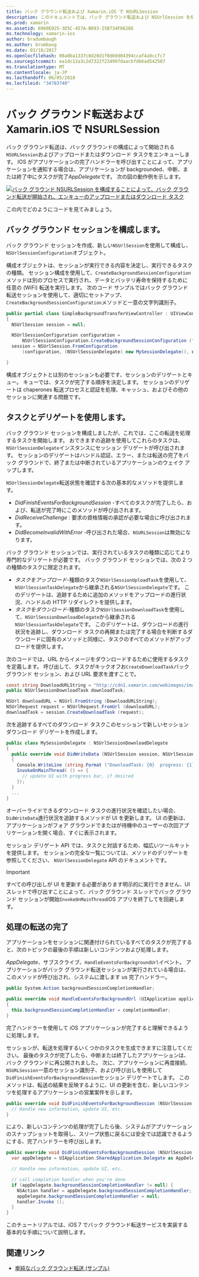 ```yaml
---
title: バック グラウンド転送および Xamarin.iOS で NSURLSession
description: このドキュメントでは、バック グラウンド転送および NSUrlSession を使用して、大きなイメージのダウンロードを開始し、バック グラウンドでアプリを配置すると、そのダウンロードを続行する方法を示すチュートリアルを提供します。
ms.prod: xamarin
ms.assetid: 6960E025-3D5C-457A-B893-25B734F8626D
ms.technology: xamarin-ios
author: bradumbaugh
ms.author: brumbaug
ms.date: 03/18/2017
ms.openlocfilehash: 08a0ba1337c0d28d1f0d60d04394ccaf4a9ccfc7
ms.sourcegitcommit: ea1dc12a3c2d7322f234997daacbfdb6ad542507
ms.translationtype: MT
ms.contentlocale: ja-JP
ms.lasthandoff: 06/05/2018
ms.locfileid: "34783740"
---
```

# <a name="background-transfer-and-nsurlsession-in-xamarinios"></a>バック グラウンド転送および Xamarin.iOS で NSURLSession

バック グラウンド転送は、バック グラウンドの構成によって開始される`NSURLSession`およびアップロードまたはダウンロード タスクをエンキューします。 IOS がアプリケーションの完了ハンドラーを呼び出すことによって、アプリケーションを通知する場合は、アプリケーションが backgrounded、中断、または終了中にタスクが完了*AppDelegate*です。 次の図の動作例を示します。

 [![](background-transfer-walkthrough-images/transfer.png "バック グラウンド NSURLSession を構成することによって、バック グラウンド転送が開始され、エンキューのアップロードまたはダウンロード タスク")](background-transfer-walkthrough-images/transfer.png#lightbox)

この内でどのようにコードを見てみましょう。

## <a name="configuring-a-background-session"></a>バック グラウンド セッションを構成します。

バック グラウンド セッションを作成、新しい`NSUrlSession`を使用して構成し、`NSUrlSessionConfiguration`オブジェクト。

構成オブジェクトは、セッションが実行できる内容を決定し、実行できるタスクの種類。
セッション構成を使用して、`CreateBackgroundSessionConfiguration`メソッドは別のプロセスで実行され、データとバッテリ寿命を保持するために任意の (WiFi) 転送を実行します。
次のコード サンプルではバック グラウンド転送セッションを使用して、適切にセットアップ、`CreateBackgroundSessionConfiguration`メソッドと一意の文字列識別子。

```csharp
public partial class SimpleBackgroundTransferViewController : UIViewController
{
  NSUrlSession session = null;

  NSUrlSessionConfiguration configuration =
      NSUrlSessionConfiguration.CreateBackgroundSessionConfiguration ("com.SimpleBackgroundTransfer.BackgroundSession");
  session = NSUrlSession.FromConfiguration
      (configuration, (NSUrlSessionDelegate) new MySessionDelegate(), new NSOperationQueue());

}
```

構成オブジェクトとは別のセッションも必要です、セッションのデリゲートとキュー。
キューでは、タスクが完了する順序を決定します。 セッションのデリゲートは chaperones 転送プロセスと認証を処理、キャッシュ、およびその他のセッションに関連する問題です。

## <a name="working-with-tasks-and-delegates"></a>タスクとデリゲートを使用します。

バック グラウンド セッションを構成しましたが、これでは、ここの転送を処理するタスクを開始します。 おできますの追跡を使用してこれらのタスクは、`NSUrlSessionDelegate`インスタンスにセッション デリゲートが呼び出されます。 セッションのデリゲートはハンドル認証、エラー、または転送の完了をバック グラウンドで、終了または中断されているアプリケーションのウェイク アップします。

`NSUrlSessionDelegate`転送状態を確認する次の基本的なメソッドを提供します。

-  *DidFinishEventsForBackgroundSession* -すべてのタスクが完了したら、および、転送が完了時にこのメソッドが呼び出されます。
-  *DidReceiveChallenge* : 要求の資格情報の承認が必要な場合に呼び出されます。
-  *DidBecomeInvalidWithError* -呼び出された場合、`NSURLSession`は無効になります。


バック グラウンド セッションでは、実行されているタスクの種類に応じてより専門的なデリゲートが必要です。 バック グラウンド セッションでは、次の 2 つの種類のタスクに限定されます。

-  *タスクをアップロード*-種類のタスク`NSUrlSessionUploadTask`を使用して、`NSUrlSessionTaskDelegate`から継承される`NSUrlSessionDelegate`です。 このデリゲートは、追跡するために追加のメソッドをアップロードの進行状況、ハンドルの HTTP リダイレクトを提供します。
-  *タスクをダウンロード*-種類のタスク`NSUrlSessionDownloadTask`を使用して、`NSUrlSessionDownloadDelegate`から継承される`NSUrlSessionTaskDelegate`です。 このデリゲートは、ダウンロードの進行状況を追跡し、ダウンロード タスクの再開または完了する場合を判断するダウンロードに固有のメソッドと同様に、タスクのすべてのメソッドがアップロードを提供します。


次のコードでは、URL からイメージをダウンロードするために使用するタスクを定義します。 呼び出して、タスクがキックオフお`CreateDownloadTask`バック グラウンド セッション、および URL 要求を渡すことで。

```csharp
const string DownloadURLString = "http://cdn1.xamarin.com/webimages/images/xamarin.png";
public NSUrlSessionDownloadTask downloadTask;

NSUrl downloadURL = NSUrl.FromString (DownloadURLString);
NSUrlRequest request = NSUrlRequest.FromUrl (downloadURL);
downloadTask = session.CreateDownloadTask (request);
```

次を追跡するすべてのダウンロード タスクこのセッションで新しいセッション ダウンロード デリゲートを作成します。

```csharp
public class MySessionDelegate : NSUrlSessionDownloadDelegate
{
  public override void DidWriteData (NSUrlSession session, NSUrlSessionDownloadTask downloadTask, long bytesWritten, long totalBytesWritten, long totalBytesExpectedToWrite)
  {
    Console.WriteLine (string.Format ("DownloadTask: {0}  progress: {1}", downloadTask, progress));
    InvokeOnMainThread( () => {
      // update UI with progress bar, if desired
    });
  }
  ...
}
```

オーバーライドできるダウンロード タスクの進行状況を確認したい場合、`DidWriteData`進行状況を追跡するメソッドが UI を更新します。 UI の更新は、アプリケーションがフォア グラウンドでまたはが待機中のユーザーの次回アプリケーションを開く場合、すぐに表示されます。

セッション デリゲート API では、タスクと対話するため、幅広いツールキットを提供します。 セッションの完全な一覧については、メソッドのデリゲートを参照してください、 `NSUrlSessionDelegate` API のドキュメントです。

> [!IMPORTANT]
> すべての呼び出しが UI を更新する必要があります明示的に実行できません、UI スレッドで呼び出すことによって、バック グラウンド スレッドでバック グラウンド セッションが開始`InvokeOnMainThread`iOS アプリを終了してを回避します。 


## <a name="handling-transfer-completion"></a>処理の転送の完了

アプリケーションをセッションに関連付けられているすべてのタスクが完了すると、次のトピックの最後の手順は新しいコンテンツおよび処理します。

*AppDelegate*、サブスクライブ、`HandleEventsForBackgroundUrl`イベント。 アプリケーションがバック グラウンド転送セッションが実行されている場合は、このメソッドが呼び出され、システムに渡します us 完了ハンドラー。

```csharp
public System.Action backgroundSessionCompletionHandler;

public override void HandleEventsForBackgroundUrl (UIApplication application, string sessionIdentifier, System.Action completionHandler)
{
  this.backgroundSessionCompletionHandler = completionHandler;
}
```

完了ハンドラーを使用して iOS アプリケーションが完了すると理解できるように処理します。

セッションが、転送を処理するいくつかのタスクを生成できますに注意してください。 最後のタスクが完了したら、中断または終了したアプリケーションは、バック グラウンドに再公開されました。 次に、アプリケーションに再度接続、`NSURLSession`一意のセッション識別子、および呼び出しを使用して`DidFinishEventsForBackgroundSession`セッション デリゲートでします。 このメソッドは、転送の結果を反映するように、UI の更新を含む、新しいコンテンツを処理するアプリケーションの営業案件を示します。

```csharp
public override void DidFinishEventsForBackgroundSession (NSUrlSession session) {
  // Handle new information, update UI, etc.
}
```

により、新しいコンテンツの処理が完了したら後、システムがアプリケーションのスナップショットを取得し、スリープ状態に戻るには安全では認識できるようにする、完了ハンドラーを呼び出します。

```csharp
public override void DidFinishEventsForBackgroundSession (NSUrlSession session) {
  var appDelegate = UIApplication.SharedApplication.Delegate as AppDelegate;

  // Handle new information, update UI, etc.

  // call completion handler when you're done
  if (appDelegate.backgroundSessionCompletionHandler != null) {
    NSAction handler = appDelegate.backgroundSessionCompletionHandler;
    appDelegate.backgroundSessionCompletionHandler = null;
    handler.Invoke ();
  }
}
```

このチュートリアルでは、iOS 7 でバック グラウンド転送サービスを実装する基本的な手順について説明します。



## <a name="related-links"></a>関連リンク

- [単純なバック グラウンド転送 (サンプル)](https://developer.xamarin.com/samples/monotouch/SimpleBackgroundTransfer/)
